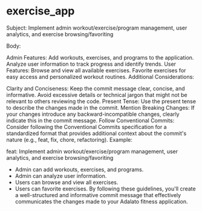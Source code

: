 # exercise_app

Subject: Implement admin workout/exercise/program management, user analytics, and exercise browsing/favoriting

Body:

Admin Features:
Add workouts, exercises, and programs to the application.
Analyze user information to track progress and identify trends.
User Features:
Browse and view all available exercises.
Favorite exercises for easy access and personalized workout routines.
Additional Considerations:

Clarity and Conciseness: Keep the commit message clear, concise, and informative. Avoid excessive details or technical jargon that might not be relevant to others reviewing the code.
Present Tense: Use the present tense to describe the changes made in the commit.
Mention Breaking Changes: If your changes introduce any backward-incompatible changes, clearly indicate this in the commit message.
Follow Conventional Commits: Consider following the Conventional Commits specification for a standardized format that provides additional context about the commit's nature (e.g., feat, fix, chore, refactoring).
Example:

feat: Implement admin workout/exercise/program management, user analytics, and exercise browsing/favoriting

- Admin can add workouts, exercises, and programs.
- Admin can analyze user information.
- Users can browse and view all exercises.
- Users can favorite exercises.
By following these guidelines, you'll create a well-structured and informative commit message that effectively communicates the changes made to your Adalato fitness application.
